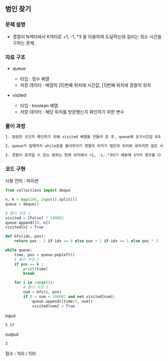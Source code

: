 ## 범인 찾기

### 문제 설명

- 경찰이 N섹터에서 K섹터로 +1, -1, \*3 을 이용하여 도달하는데 걸리는 최소 시간을 구하는 문제.<br>

### 자료 구조

- queue<br>

  - 타입 : 정수 배열
  - 저장 데이터 : 배열의 [0]번째 위치에 시간값, [1]번째 위치에 경찰의 위치

- visited<br>
  - 타입 : boolean 배열
  - 저장 데이터 : 해당 위치를 방문했는지 확인하기 위한 변수

### 풀이 과정

```txt
1. 방문한 곳인지 확인하기 위해 visited 배열을 만들어 준 후, queue에 초기시간값 0과 경찰의 위치를 넣어준다.

2. queue가 빌때까지 while문을 돌아주다가 경찰의 위치가 범인의 위치와 같아지면 걸린 시간을 return해주고 while문을 종료한다.

3. 경찰이 움직일 수 있는 범위는 현재 위치에서 +1, -1, *3이기 때문에 3가지 경우를 다 체크해서 queue에 추가해준 후 방문체크도 같이해준다. 만약 이미 방문한 곳이거나 최대값보다 크거나 0보다 작을 경우 queue에 추가 하지 않는다.
```

### 코드 구현

사용 언어 : 파이썬

```py
from collections import deque

n, k = map(int, input().split())
queue = deque()

# 풀이 과정 1
visited = [False] * 100001
queue.append([0, n])
visited[n] = True

def bfs(idx, pos):
    return pos - 1 if idx == 0 else pos + 1 if idx == 1 else pos * 3

while queue:
    time, pos = queue.popleft()
    # 풀이 과정 2
    if pos == k :
        print(time)
        break

    for i in range(3):
        # 풀이 과정 3
        num = bfs(i, pos)
        if 0 < num < 100001 and not visited[num]:
            queue.append([time+1, num])
            visited[num] = True
```

input

```
5 17
```

output

```
3
```

점수 : 100 / 100<br>
